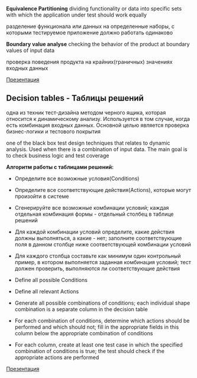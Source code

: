 **Equivalence Partitioning**
dividing functionality or data into specific sets with which the application under test should work equally


разделение функционала или данных на определенные наборы, с которыми тестируемое приложение должно работать одинаково


**Boundary value analyse**
checking the behavior of the product at boundary values of input data


проверка поведения продукта на крайних(граничных) значениях входных данных


[Презентация](https://docs.google.com/presentation/d/1xAOUkEya7po5VL2i8kUrArWXPsTBxXfz/edit?usp=sharing&ouid=116447005932578256378&rtpof=true&sd=true)


## Decision tables - Таблицы решений
одна из техник тест-дизайна методом черного ящика, которая относится к динамическому анализу. Используется в том случае, когда есть комбинация входных данных. Основной целью является проверка бизнес-логики и тестового покрытия


one of the black box test design techniques that relates to dynamic analysis. Used when there is a combination of input data. The main goal is to check business logic and test coverage


**Алгоритм работы с таблицами решений:**


- Определите все возможные условия(Conditions)
- Определите все соответствующие действия(Actions), которые могут произойти в системе
- Сгенерируйте все возможные комбинации условий; каждая отдельная комбинация формы - отдельный столбец в таблице решений
- Для каждой комбинации условий определите, какие действия должны выполняться, а какие - нет; заполните соответствующие поля в данном столбце ниже соответствующей комбинации условий
- Для каждого столбца составьте как минимум один контрольный пример, в котором выполняется заданная комбинация условий; тест должен проверить, выполняются ли соответствующие действия


- Define all possible Conditions
- Define all relevant Actions
- Generate all possible combinations of conditions; each individual shape combination is a separate column in the decision table
- For each combination of conditions, determine which actions should be performed and which should not; fill in the appropriate fields in this column below the appropriate combination of conditions
- For each column, create at least one test case in which the specified combination of conditions is true; the test should check if the appropriate actions are performed


[Презентация](https://docs.google.com/presentation/d/1X2AFW4ik4coNbsdNbLJOKXPa1iUiBR3S/edit?usp=sharing&ouid=116447005932578256378&rtpof=true&sd=true)











